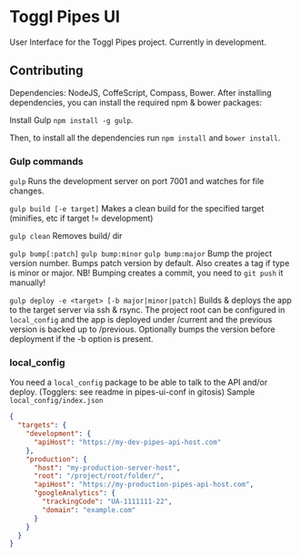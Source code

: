 # Toggl Pipes UI

User Interface for the Toggl Pipes project. Currently in development.

## Contributing

Dependencies: NodeJS, CoffeScript, Compass, Bower.
After installing dependencies, you can install the required npm & bower packages:

Install Gulp
`npm install -g gulp`.

Then, to install all the dependencies run `npm install` and `bower install`.

### Gulp commands

`gulp`
Runs the development server on port 7001 and watches for file changes.

`gulp build [-e target]`
Makes a clean build for the specified target (minifies, etc if target != development)

`gulp clean`
Removes build/ dir

`gulp bump[:patch]`
`gulp bump:minor`
`gulp bump:major`
Bump the project version number. Bumps patch version by default. Also creates a tag if type is minor or major.
NB! Bumping creates a commit, you need to `git push` it manually!

`gulp deploy -e <target> [-b major|minor|patch]`
Builds & deploys the app to the target server via ssh & rsync. The project root can be configured in `local_config` and the app is deployed under <project-root>/current and the previous version is backed up to <project-root>/previous.
Optionally bumps the version before deployment if the -b option is present.

### local_config

You need a `local_config` package to be able to talk to the API and/or deploy. (Togglers: see readme in pipes-ui-conf in gitosis)
Sample `local_config/index.json`

```json
{
  "targets": {
    "development": {
      "apiHost": "https://my-dev-pipes-api-host.com"
    },
    "production": {
      "host": "my-production-server-host",
      "root": "/project/root/folder/",
      "apiHost": "https://my-production-pipes-api-host.com",
      "googleAnalytics": {
        "trackingCode": "UA-1111111-22",
        "domain": "example.com"
      }
    }
  }
}
```